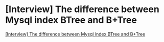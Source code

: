 # [Interview] The difference between Mysql index BTree and B+Tree
[[Interview] The difference between Mysql index BTree and B+Tree](https://aiwithcloud.com/2022/09/15/interview_the_difference_between_mysql_index_btree_and_btree/)